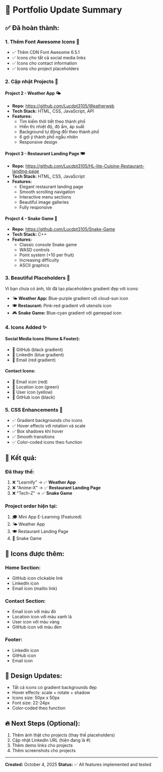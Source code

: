 # 🎉 Portfolio Update Summary

## ✅ Đã hoàn thành:

### 1. **Thêm Font Awesome Icons** 🎨
   - ✅ Thêm CDN Font Awesome 6.5.1
   - ✅ Icons cho tất cả social media links
   - ✅ Icons cho contact information
   - ✅ Icons cho project placeholders

### 2. **Cập nhật Projects** 💼

#### **Project 2 - Weather App** 🌤️
- **Repo:** https://github.com/Lucdpt3105/Weatherweb
- **Tech Stack:** HTML, CSS, JavaScript, API
- **Features:** 
  - Tìm kiếm thời tiết theo thành phố
  - Hiển thị nhiệt độ, độ ẩm, áp suất
  - Background tự động đổi theo thành phố
  - 6 gợi ý thành phố ngẫu nhiên
  - Responsive design

#### **Project 3 - Restaurant Landing Page** 🍽️
- **Repo:** https://github.com/Lucdpt3105/HL-lite-Cuisine-Restaurant-landing-page
- **Tech Stack:** HTML, CSS, JavaScript
- **Features:**
  - Elegant restaurant landing page
  - Smooth scrolling navigation
  - Interactive menu sections
  - Beautiful image galleries
  - Fully responsive

#### **Project 4 - Snake Game** 🐍
- **Repo:** https://github.com/Lucdpt3105/Snake-Game
- **Tech Stack:** C++
- **Features:**
  - Classic console Snake game
  - WASD controls
  - Point system (+10 per fruit)
  - Increasing difficulty
  - ASCII graphics

### 3. **Beautiful Placeholders** 🎨
Vì bạn chưa có ảnh, tôi đã tạo placeholders gradient đẹp với icons:
- 🌤️ **Weather App:** Blue-purple gradient với cloud-sun icon
- 🍽️ **Restaurant:** Pink-red gradient với utensils icon
- 🎮 **Snake Game:** Blue-cyan gradient với gamepad icon

### 4. **Icons Added** ✨

#### **Social Media Icons (Home & Footer):**
- 🐙 GitHub (black gradient)
- 💼 LinkedIn (blue gradient)
- 📧 Email (red gradient)

#### **Contact Icons:**
- 📧 Email icon (red)
- 📍 Location icon (green)
- 👤 User icon (yellow)
- 🐙 GitHub icon (black)

### 5. **CSS Enhancements** 🎨
- ✅ Gradient backgrounds cho icons
- ✅ Hover effects với rotation và scale
- ✅ Box shadows khi hover
- ✅ Smooth transitions
- ✅ Color-coded icons theo function

## 🎯 **Kết quả:**

### **Đã thay thế:**
1. ❌ "Learnify" → ✅ **Weather App**
2. ❌ "Anime-X" → ✅ **Restaurant Landing Page**
3. ❌ "Tech-Z" → ✅ **Snake Game**

### **Project order hiện tại:**
1. 🎓 Mini App E-Learning (Featured)
2. 🌤️ Weather App
3. 🍽️ Restaurant Landing Page
4. 🐍 Snake Game

## 📱 **Icons được thêm:**

### Home Section:
- GitHub icon clickable link
- LinkedIn icon
- Email icon (mailto link)

### Contact Section:
- Email icon với màu đỏ
- Location icon với màu xanh lá
- User icon với màu vàng
- GitHub icon với màu đen

### Footer:
- LinkedIn icon
- GitHub icon
- Email icon

## 🎨 **Design Updates:**
- Tất cả icons có gradient backgrounds đẹp
- Hover effects: scale + rotate + shadow
- Icons size: 50px x 50px
- Font size: 22-24px
- Color-coded theo function

## 🔥 **Next Steps (Optional):**
1. Thêm ảnh thật cho projects (thay thế placeholders)
2. Cập nhật LinkedIn URL (hiện đang là #)
3. Thêm demo links cho projects
4. Thêm screenshots cho projects

---
**Created:** October 4, 2025
**Status:** ✅ All features implemented and tested
